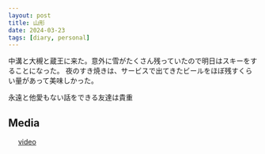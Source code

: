 ```yaml
---
layout: post
title: 山形
date: 2024-03-23
tags: [diary, personal]
---
```


中溝と大槻と蔵王に来た。意外に雪がたくさん残っていたので明日はスキーをすることになった。
夜のすき焼きは、サービスで出てきたビールをほぼ残すくらい量があって美味しかった。

永遠と他愛もない話をできる友達は貴重

## Media

<div style="display: flex; flex-wrap: wrap; gap: 10px;"><img src="https://lh3.googleusercontent.com/lr/AAJ1LKfI5kSBBm06z37DKrlcn8XG_fo3Z343CVxt6lpm6AA5rWYXs9E32nxEnIxBzzySDKGOxVOZk3cWVf3SGrXjfhrWyB2cWHbMOEG6keqs8-qUinuJrfTFdqZnEXepIklXEhJfeZUGY83yhqdsCe362GuqaHoX3_XRwUtJM9q_DIcUn3zmprKWxmIr5hbWY5VxNaAvnxA38RbkrNIXUMHlRk0UB_UY0gYbk9cJaAvNlN5CQr9uVWFVTe11qR3sky9CgcUV5zSb4Fm6-qUFRev7WxPNJECdW2Iqtb5yKBxTA9ZiDVgl0A2yAH55tbu684fPw8ote155ZPr8oyZswpskx7lKyowzg9Hn_zkZlpH7m67VPSIHs4eov8wInw4LK3tTj1xZR8roYylfVNr7NSJsgD9CcttY1wG5YbyFID9fH_p4YBN5DcvRnwC1gk1iAIQzrnGd4DGrnUrxTdqEXNOWwi6WiAh7l0IaUCCXI0faJFLXC1ryfvMeTHMal1YZSxFfSRa14QN2D8zW0vmDfai1BZI7f-rl3jwmSqZI_Lj53xNVz_FxOJf9fVaUUzddAwHZr_0L1MS92IBm7B8dlFKNNOx2QI1zPD6y-vo6GEt9lILZS8fT--N-c1KZW4UABEaS9fLIyXkL2ZpHVqzx3uguFfDt8MZXz-y3WAcx49FxreuC6BnGPVzNqg40gqYK44g5sYGBBgh3wFJ8BFFbf0i3XqBGq-UfHLbqjqXcI9BuK5Vg-xjDDzB-1UkOFmV30qB3p1Uap5Rtl64aX0K4-YvtsflTOTN5q6yoFv8yIVvUkRzVjaLzMERnlm71viD9CJeSOA--WocAUxR3vxwTHd7XRF_qbJMB-CSP5byIKIyYauv5902f-3GZ_Ga8XZp-Wig9mxhXkzr9hJYNiU5mgSgM0MoHqX6zsh89wgKyebsEI6tTprcMjBTnOYkKjt7TQwJHSTTkFcX2P6F6r1_XnVUey5jtq4m01Q" alt="" style="max-width: 100%; height: auto;"><br> <a href="https://photos.google.com/lr/album/ADVFWbeu50_RulrcDCXNkLO7stKdAmGPiTSKxC2SEjvKGApt6yaiPn8XlJzaDA_ITvCp1dr_Hyyw/photo/ADVFWbdbBFzRNVdY5Map0U0lEEGG7yKVsixNdOej7Py3buFYhRF2qV8PCtTPtcBMSc4rKBTArYWA7j0LHIpRiQ-1DX8Wz0QsIQ">video</a><br></div>
